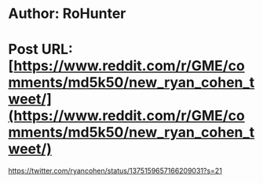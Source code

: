 # Author: RoHunter
# Post URL: [https://www.reddit.com/r/GME/comments/md5k50/new_ryan_cohen_tweet/](https://www.reddit.com/r/GME/comments/md5k50/new_ryan_cohen_tweet/)


https://twitter.com/ryancohen/status/1375159657166209031?s=21